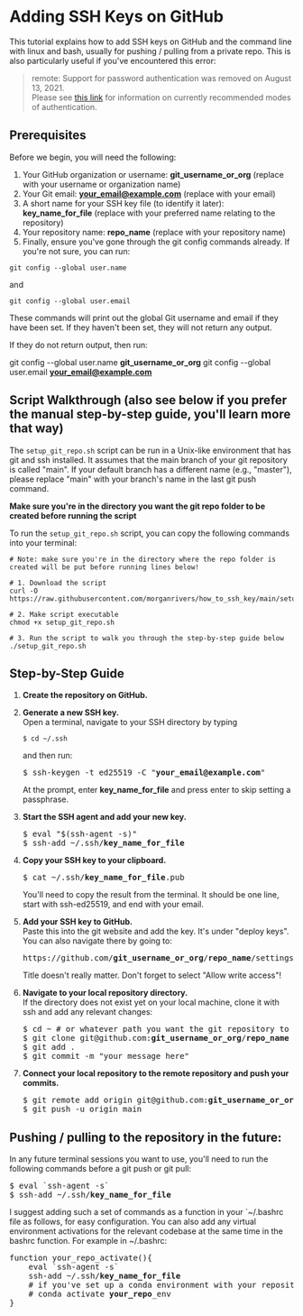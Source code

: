 # Adding SSH Keys on GitHub

This tutorial explains how to add SSH keys on GitHub and the command line with linux and bash, usually for pushing / pulling from a private repo. This is also particularly useful if you've encountered this error:

> remote: Support for password authentication was removed on August 13, 2021.  
> Please see [this link](https://docs.github.com/en/get-started/getting-started-with-git/about-remote-repositories#cloning-with-https-urls) for information on currently recommended modes of authentication.

## Prerequisites
Before we begin, you will need the following:

1. Your GitHub organization or username: **git_username_or_org** (replace with your username or organization name)
2. Your Git email: **your_email@example.com** (replace with your email)
3. A short name for your SSH key file (to identify it later): **key_name_for_file** (replace with your preferred name relating to the repository)
4. Your repository name: **repo_name** (replace with your repository name)
5. Finally, ensure you've gone through the git config commands already. If you're not sure, you can run:
```
git config --global user.name
```
and

```
git config --global user.email
```

These commands will print out the global Git username and email if they have been set. If they haven't been set, they will not return any output.

If they do not return output, then run:

git config --global user.name **git_username_or_org**
git config --global user.email **your_email@example.com**

## Script Walkthrough (also see below if you prefer the manual step-by-step guide, you'll learn more that way)

The `setup_git_repo.sh` script can be run in a Unix-like environment that has git and ssh installed. It assumes that the main branch of your git repository is called "main". If your default branch has a different name (e.g., "master"), please replace "main" with your branch's name in the last git push command.

<b>Make sure you're in the directory you want the git repo folder to be created before running the script</b> 

To run the `setup_git_repo.sh` script, you can copy the following commands into your terminal:

```
# Note: make sure you're in the directory where the repo folder is created will be put before running lines below!

# 1. Download the script
curl -O https://raw.githubusercontent.com/morganrivers/how_to_ssh_key/main/setup_git_repo.sh

# 2. Make script executable
chmod +x setup_git_repo.sh

# 3. Run the script to walk you through the step-by-step guide below
./setup_git_repo.sh
```

## Step-by-Step Guide

1. **Create the repository on GitHub.**

2. **Generate a new SSH key.**  
   Open a terminal, navigate to your SSH directory by typing
   ```
   $ cd ~/.ssh
   ```
    and then run:  
   <pre>
   $ ssh-keygen -t ed25519 -C "<b>your_email@example.com</b>"
   </pre>
   At the prompt, enter **key_name_for_file** and press enter to skip setting a passphrase.

4. **Start the SSH agent and add your new key.**
   <pre>
   $ eval "$(ssh-agent -s)"
   $ ssh-add ~/.ssh/<b>key_name_for_file</b>
   </pre>

5. **Copy your SSH key to your clipboard.**  
   <pre>
   $ cat ~/.ssh/<b>key_name_for_file</b>.pub
   </pre>
   You'll need to copy the result from the terminal. It should be one line, start with ssh-ed25519, and end with your email.
   
6. **Add your SSH key to GitHub.**  
   Paste this into the git website and add the key. It's under "deploy keys". You can also navigate there by going to:
   <pre>https://github.com/<b>git_username_or_org</b>/<b>repo_name</b>/settings/keys</pre>

   Title doesn't really matter.
   Don't forget to select "Allow write access"!

7. **Navigate to your local repository directory.**  
   If the directory does not exist yet on your local machine, clone it with ssh and add any relevant changes:

   <pre>
   $ cd ~ # or whatever path you want the git repository to sit in
   $ git clone git@github.com:<b>git_username_or_org</b>/<b>repo_name</b>
   $ git add .
   $ git commit -m "your message here"
   </pre>

8. **Connect your local repository to the remote repository and push your commits.**
   <pre>
   $ git remote add origin git@github.com:<b>git_username_or_org</b>/<b>repo_name</b>.git
   $ git push -u origin main
   </pre>


## Pushing / pulling to the repository in the future:
In any future terminal sessions you want to use, you'll need to run the following commands before a git push or git pull:

<pre>
$ eval `ssh-agent -s`
$ ssh-add ~/.ssh/<b>key_name_for_file</b>
</pre>
I suggest adding such a set of commands as a function in your `~/.bashrc file as follows, for easy configuration. You can also add any virtual environment activations for the relevant codebase at the same time in the bashrc function. For example in ~/.bashrc:
<pre>
function your_repo_activate(){
    eval `ssh-agent -s`
    ssh-add ~/.ssh/<b>key_name_for_file</b>
    # if you've set up a conda environment with your repository name followed by "_env", you could have something like the line below:
    # conda activate <b>your_repo</b>_env
}
</pre>


 
